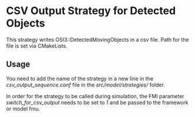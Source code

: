 # CSV Output Strategy for Detected Objects

This strategy writes OSI3::DetectedMovingObjects in a csv file.
Path for the file is set via CMakeLists.

## Usage

You need to add the name of the strategy in a new line in the *csv_output_sequence.conf* file in the *src/model/strategies/* folder.

In order for the strategy to be called during simulation, the FMI parameter *switch_for_csv_output* needs to be set to *1* and be passed to the framework or model fmu.
